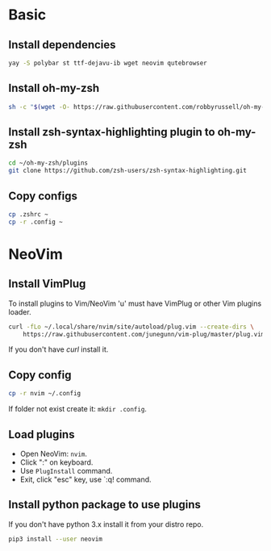 # Basic
## Install dependencies
```bash
yay -S polybar st ttf-dejavu-ib wget neovim qutebrowser
```
## Install oh-my-zsh
```bash
sh -c "$(wget -O- https://raw.githubusercontent.com/robbyrussell/oh-my-zsh/master/tools/install.sh)"
```
## Install zsh-syntax-highlighting plugin to oh-my-zsh
```bash
cd ~/oh-my-zsh/plugins
git clone https://github.com/zsh-users/zsh-syntax-highlighting.git
```
## Copy configs
```bash
cp .zshrc ~
cp -r .config ~
```
# NeoVim
## Install VimPlug
To install plugins to Vim/NeoVim 'u' must have VimPlug or other Vim plugins loader.
```bash
curl -fLo ~/.local/share/nvim/site/autoload/plug.vim --create-dirs \
    https://raw.githubusercontent.com/junegunn/vim-plug/master/plug.vim
```
If you don't have *curl* install it.
## Copy config
```bash
cp -r nvim ~/.config
```
If folder not exist create it: `mkdir .config`.
## Load plugins
* Open NeoVim: `nvim`.
* Click ":" on keyboard.
* Use `PlugInstall` command.
* Exit, click "esc" key, use `:q! command.
## Install python package to use plugins
If you don't have python 3.x install it from your distro repo.
```bash
pip3 install --user neovim
```

